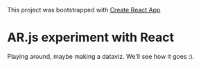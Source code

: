 This project was bootstrapped with [Create React App](https://github.com/facebookincubator/create-react-app)

# AR.js experiment with React

Playing around, maybe making a dataviz. We'll see how it goes :).
